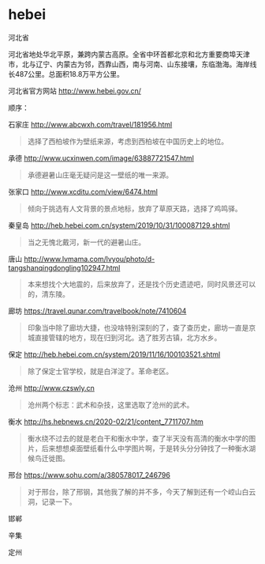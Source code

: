 # hebei

河北省

河北省地处华北平原，兼跨内蒙古高原。全省中环首都北京和北方重要商埠天津市，北与辽宁、内蒙古为邻，西靠山西，南与河南、山东接壤，东临渤海。海岸线长487公里。总面积18.8万平方公里。

河北省官方网站 http://www.hebei.gov.cn/

顺序：

石家庄 http://www.abcwxh.com/travel/181956.html

> 选择了西柏坡作为壁纸来源，考虑到西柏坡在中国历史上的地位。

承德 http://www.ucxinwen.com/image/63887721547.html

> 承德避暑山庄毫无疑问是这一壁纸的唯一来源。

张家口 http://www.xcditu.com/view/6474.html

> 倾向于挑选有人文背景的景点地标，放弃了草原天路，选择了鸡鸣驿。

秦皇岛 http://heb.hebei.com.cn/system/2019/10/31/100087129.shtml

> 当之无愧北戴河，新一代的避暑山庄。

唐山 http://www.lvmama.com/lvyou/photo/d-tangshanqingdongling102947.html

> 本来想找个大地震的，后来放弃了，还是找个历史遗迹吧，同时风景还可以的，清东陵。

廊坊 https://travel.qunar.com/travelbook/note/7410604

> 印象当中除了廊坊大捷，也没啥特别深刻的了，查了查历史，廊坊一直是京城直接管辖的地方，现在归到河北。选了胜芳古镇，北方水乡。

保定 http://heb.hebei.com.cn/system/2019/11/16/100103521.shtml

> 除了保定士官学校，就是白洋淀了。革命老区。

沧州 http://www.czswly.cn

> 沧州两个标志：武术和杂技，这里选取了沧州的武术。

衡水 http://hs.hebnews.cn/2020-02/21/content_7711707.htm

> 衡水绕不过去的就是老白干和衡水中学，查了半天没有高清的衡水中学的图片，后来想想桌面壁纸看什么中学图片啊，于是转头分分钟找了一种衡水湖候鸟迁徙图。

邢台 https://www.sohu.com/a/380578017_246796

> 对于邢台，除了邢钢，其他我了解的并不多，今天了解到还有一个崆山白云洞，记录一下。

邯郸

辛集

定州